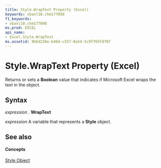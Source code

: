 ```yaml
---
title: Style.WrapText Property (Excel)
keywords: vbaxl10.chm177098
f1_keywords:
- vbaxl10.chm177098
ms.prod: EXCEL
api_name:
- Excel.Style.WrapText
ms.assetid: 9b6d236e-b46d-c557-0a54-5c9f765fd707
---
```



# Style.WrapText Property (Excel)

Returns or sets a  **Boolean** value that indicates if Microsoft Excel wraps the text in the object.


## Syntax

 _expression_ . **WrapText**

 _expression_ A variable that represents a **Style** object.


## See also


#### Concepts


[Style Object](style-object-excel.md)

